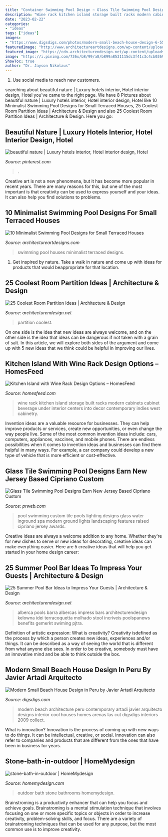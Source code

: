 ```yaml
---
title: "Container Swimming Pool Design ~ Glass Tile Swimming Pool Designs Earn New Jersey Based Cipriano Custom"
description: "Wine rack kitchen island storage built racks modern cabinets cabinet beverage under interior centers into decor contemporary indies west cabinetry"
date: "2023-02-22"
categories:
- "ideas"
tags: ["ideas"]
images:
- "https://www.digsdigs.com/photos/modern-small-beach-house-design-6-554x850.jpg"
featuredImage: "http://www.architectureartdesigns.com/wp-content/uploads/2019/05/swimming-pool4-630x944.jpg"
featured_image: "https://cdn.architecturendesign.net/wp-content/uploads/2014/09/Summer-Pool-Bar-Ideas-24.jpg"
image: "https://i.pinimg.com/736x/b8/99/a8/b899a8531115dc3f41c3c4cb03696152.jpg"
ShowToc: true
author: "Dr. Jayson Nikolaus"
---
```



1. Use social media to reach new customers.

	

		
searching about beautiful nature | Luxury hotels interior, Hotel interior design, Hotel you've came to the right page. We have 8 Pictures about beautiful nature | Luxury hotels interior, Hotel interior design, Hotel like 10 Minimalist Swimming Pool Designs for Small Terraced Houses, 25 Coolest Room Partition Ideas | Architecture &amp; Design and also 25 Coolest Room Partition Ideas | Architecture &amp; Design. Here you go:
		
    
## Beautiful Nature | Luxury Hotels Interior, Hotel Interior Design, Hotel

<img loading=lazy src="https://i.pinimg.com/736x/b8/99/a8/b899a8531115dc3f41c3c4cb03696152.jpg" onerror="this.onerror=null;this.src='https://tse4.mm.bing.net/th?id=OIP.1jU1xxj_cuPmaXfBS2bLYgHaMX&amp;pid=15.1';" alt="beautiful nature | Luxury hotels interior, Hotel interior design, Hotel">

_Source: pinterest.com_

>. 

	

Creative art is not a new phenomena, but it has become more popular in recent years. There are many reasons for this, but one of the most important is that creativity can be used to express yourself and your ideas. It can also help you find solutions to problems.

    
## 10 Minimalist Swimming Pool Designs For Small Terraced Houses

<img loading=lazy src="http://www.architectureartdesigns.com/wp-content/uploads/2019/05/swimming-pool4-630x944.jpg" onerror="this.onerror=null;this.src='https://tse4.mm.bing.net/th?id=OIP.4jaBBd3GbzYWk-tIAV9o8AHaLG&amp;pid=15.1';" alt="10 Minimalist Swimming Pool Designs for Small Terraced Houses">

_Source: architectureartdesigns.com_

>swimming pool houses minimalist terraced designs. 

	

1. Get inspired by nature. Take a walk in nature and come up with ideas for products that would beappropriate for that location.

    
## 25 Coolest Room Partition Ideas | Architecture &amp; Design

<img loading=lazy src="http://cdn.architecturendesign.net/wp-content/uploads/2014/08/753.jpg" onerror="this.onerror=null;this.src='https://tse1.mm.bing.net/th?id=OIP.vY66Fsip9dzeE_fMcrXXUQHaLK&amp;pid=15.1';" alt="25 Coolest Room Partition Ideas | Architecture &amp; Design">

_Source: architecturendesign.net_

>partition coolest. 

	

On one side is the idea that new ideas are always welcome, and on the other side is the idea that ideas can be dangerous if not taken with a grain of salt. In this article, we will explore both sides of the argument and come up with 5 new ideas that we think could be helpful in improving our lives.

    
## Kitchen Island With Wine Rack Design Options – HomesFeed

<img loading=lazy src="https://homesfeed.com/wp-content/uploads/2015/12/Kitchen-island-with-under-wine-rack-made-of-solid-wood-unique-rattan-barstool-idea-with-black-brushed-metal-.jpg" onerror="this.onerror=null;this.src='https://tse4.mm.bing.net/th?id=OIP.8g3sQ75OYBYH8DZsGV4SygHaLG&amp;pid=15.1';" alt="Kitchen Island with Wine Rack Design Options – HomesFeed">

_Source: homesfeed.com_

>wine rack kitchen island storage built racks modern cabinets cabinet beverage under interior centers into decor contemporary indies west cabinetry. 

	

Invention ideas are a valuable resource for businesses. They can help improve products or services, create new opportunities, or even change the way people live. Some of the most common invention ideas include: cars, computers, appliances, vaccines, and mobile phones. There are endless possibilities when it comes to invention ideas and businesses can find them helpful in many ways. For example, a car company could develop a new type of vehicle that is more efficient or cost-effective.

    
## Glass Tile Swimming Pool Designs Earn New Jersey Based Cipriano Custom

<img loading=lazy src="http://ww1.prweb.com/prfiles/2010/11/15/278217/fiberopticwaterwalllighting.jpg" onerror="this.onerror=null;this.src='https://tse3.mm.bing.net/th?id=OIP.36UMbp9-1wP023LPgCS00AHaE8&amp;pid=15.1';" alt="Glass Tile Swimming Pool Designs Earn New Jersey Based Cipriano Custom">

_Source: prweb.com_

>pool swimming custom tile pools lighting designs glass water inground spa modern ground lights landscaping features raised cipriano jersey awards. 

	

Creative ideas are always a welcome addition to any home. Whether they're for new dishes to serve or new ideas for decorating, creative ideas can make everything easier. Here are 5 creative ideas that will help you get started in your home design career: 

    
## 25 Summer Pool Bar Ideas To Impress Your Guests | Architecture &amp; Design

<img loading=lazy src="https://cdn.architecturendesign.net/wp-content/uploads/2014/09/Summer-Pool-Bar-Ideas-24.jpg" onerror="this.onerror=null;this.src='https://tse4.mm.bing.net/th?id=OIP.DUKI0i_PCTIhfq9S3q6awwHaE8&amp;pid=15.1';" alt="25 Summer Pool Bar Ideas to Impress Your Guests | Architecture &amp; Design">

_Source: architecturendesign.net_

>alberca pools barra albercas impress bars architecturendesign kelowna idei terracoquetta molhado stool incríveis poolspanews benefits gemerkt swiming pjtra. 

	

Definition of artistic expression: What is creativity?
Creativity isdefined as the process by which a person creates new ideas, experiences and/or things. It can be described as a way of seeing the world that is different from what anyone else sees. In order to be creative, somebody must have an innovative mind and be able to think outside the box.

    
## Modern Small Beach House Design In Peru By Javier Artadi Arquitecto

<img loading=lazy src="https://www.digsdigs.com/photos/modern-small-beach-house-design-6-554x850.jpg" onerror="this.onerror=null;this.src='https://tse1.mm.bing.net/th?id=OIP.cA5IilZutoKJnNp9O4ZLeQHaLX&amp;pid=15.1';" alt="Modern Small Beach House Design in Peru by Javier Artadi Arquitecto">

_Source: digsdigs.com_

>modern beach architecture peru contemporary artadi javier arquitecto designs interior cool houses homes arenas las cut digsdigs interiors 2009 collect. 

	

What is innovation?
Innovation is the process of coming up with new ways to do things. It can be intellectual, creative, or social. Innovation can also refer to companies and products that are different from the ones that have been in business for years.

    
## Stone-bath-in-outdoor | HomeMydesign

<img loading=lazy src="https://homemydesign.com/wp-content/uploads/2013/07/stone-bath-in-outdoor.jpg" onerror="this.onerror=null;this.src='https://tse3.mm.bing.net/th?id=OIP.6wYIkai7hIEi0Ol8cHmZAwHaLJ&amp;pid=15.1';" alt="stone-bath-in-outdoor | HomeMydesign">

_Source: homemydesign.com_

>outdoor bath stone bathrooms homemydesign. 

	

Brainstroming is a productivity enhancer that can help you focus and achieve goals. Brainstroming is a mental stimulation technique that involves focusing on one or more specific topics or objects in order to increase creativity, problem-solving skills, and focus. There are a variety of brainstroming techniques that can be used for any purpose, but the most common use is to improve creativity.

